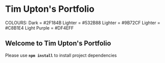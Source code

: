 # Tim Upton's Portfolio
COLOURS: 
Dark = #2F184B
Lighter = #532B88
Lighter = #9B72CF
Lighter = #C8B1E4
Light Purple = #DF4EFF

## Welcome to Tim Upton's Portfolio

Please use **`npm install`** to install project dependencies
